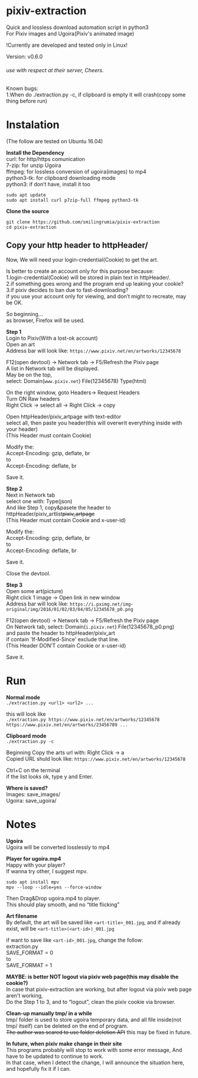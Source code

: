 # pixiv-extraction

Quick and lossless download automation script in python3  
For Pixiv images and Ugoira(Pixiv's animated image)
  
!Currently are developed and tested only in Linux!  
  
Version: v0.6.0  

###### use with respect at their server, Cheers.


Known bugs:  
1.When do ./extraction.py -c, if clipboard is empty it will crash(copy some thing before run)  

# Instalation  
  
(The follow are tested on Ubuntu 16.04)  

**Install the Dependency**  
curl:       for http/https comunication  
7-zip:         for unzip Ugoira  
ffmpeg:     for lossless conversion of ugoira(images) to mp4  
python3-tk: for clipboard downloading mode  
python3:    if don’t have, install it too  
  
```
sudo apt update
sudo apt install curl p7zip-full ffmpeg python3-tk
```
  
**Clone the source**
```
git clone https://github.com/smilingrumia/pixiv-extraction
cd pixiv-extraction
```
  
  
## Copy your http header to  httpHeader/
Now, We will need your login-credential(Cookie) to get the art.  
  
Is better to create an account only for this purpose because:  
1.login-credential(Cookie) will be stored in plain text in httpHeader/.  
2.if something goes wrong and the program end up leaking your cookie?  
3.if pixiv decides to ban due to fast-downloading?  
if you use your account only for viewing, and don’t might to recreate, may be OK.  
  
So beginning...  
as browser, Firefox will be used.
  
**Step 1**  
Login to Pixiv(With a lost-ok account)  
Open an art  
Address bar will look like:  ```https://www.pixiv.net/en/artworks/12345678```  
  
F12(open devtool) -> Network tab -> F5/Refresh the Pixiv page  
A list in Network tab will be displayed.  
May be on the top,  
select: Domain(```www.pixiv.net```) File(12345678) Type(html)  
  
On the right window, goto Headers-> Request Headers  
Turn ON Raw headers  
Right Click -> select all -> Right Click -> copy  
  
Open httpHeader/pixiv_artpage with text-editor  
select all, then paste you header(this will overwrit everything inside with your header)  
(This Header must contain Cookie)  
  
Modify the:  
Accept-Encoding: gzip, deflate, br  
to  
Accept-Encoding: deflate, br  
  
Save it.  
  
**Step 2**  
Next in Network tab  
select one with: Type(json)  
And like Step 1, copy&pasete the header to httpHeader/pixiv_artlist~~pixiv_artpage~~  
(This Header must contain Cookie and x-user-id)  
  
Modify the:  
Accept-Encoding: gzip, deflate, br  
to  
Accept-Encoding: deflate, br  
  
Save it.  
  
Close the devtool.  
  
**Step 3**  
Open some art(picture)  
Right click 1 image -> Open link in new window  
Address bar will look like: ```https://i.pximg.net/img-original/img/2016/01/02/03/04/05/12345678_p0.png```  
  
F12(open devtool) -> Network tab -> F5/Refresh the Pixiv page  
On Network tab, select: Domain(```i.pixiv.net```) File(12345678_p0.png)  
and paste the header to httpHeader/pixiv_art  
if contain 'If-Modified-Since' exclude that line.  
(This Header DON’T contain Cookie or x-user-id)  
  
Save it.  
  
# Run  
**Normal mode**  
```./extraction.py <url1> <url2> ...```  
  
this will look like  
```./extraction.py https://www.pixiv.net/en/artworks/12345678 https://www.pixiv.net/en/artworks/23456789 ...```  
  
   
**Clipboard mode**  
```./extraction.py -c```  
  
Beginning Copy the arts url with: Right Click -> a  
Copied URL shuld look like: ```https://www.pixiv.net/en/artworks/12345678```  
  
Ctrl+C on the terminal  
if the list looks ok, type y and Enter.  

**Where is saved?**  
Images: save_images/  
Ugoira: save_ugoira/  
  
# Notes  
**Ugoira**  
Ugoira will be converted losslessly to mp4  
  
**Player for ugoira.mp4**  
Happy with your player?  
If wanna try other, I suggest  mpv.  
```
sudo apt install mpv
mpv --loop --idle=yes --force-window
```
Then Drag&Drop ugoira.mp4 to player.  
This should play smooth, and no “title flicking”   
  
**Art filename**  
By default, the art will be saved like ```<art-title>_001.jpg```, and if already exist, will be ```<art-title>(<art-id>)_001.jpg```  
  
if want to save like ```<art-id>_001.jpg```, change the follow:  
extraction.py  
SAVE_FORMAT = 0  
to  
SAVE_FORMAT = 1  
  
**MAYBE: is better NOT  logout via pixiv web page(this may disable the cookie?)**  
In case that pixiv-extraction are working, but after logout via pixiv web page aren't working,  
Do the Step 1 to 3, and to “logout”, clean the pixiv cookie via browser.  
  
**Clean-up manually tmp/ in a while**  
tmp/ folder is used to store ugoira temporary data, and all file inside(not tmp/ itself) can be deleted on the end of program.   
~~The author was scared to use folder deletion API~~ this may be fixed in future.
  
**In future, when pixiv make change in their site**  
This programs probably will stop to work with some error message, And have to be updated to continue to work.  
In that case, when I detect the change, I will announce the situation here, and hopefully fix it if I can.
